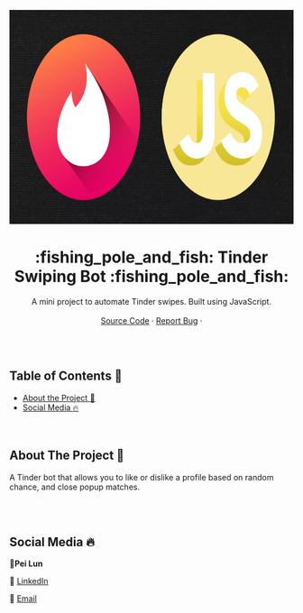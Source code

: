 <!DOCTYPE html>
<html>

   <body>
<p align="center">
      <img src="/images/logos.jpg?raw=true" width = "700"
         height="380">
   </body>
</html>

  <!-- TITLE -->

  <h1 align="center"> :fishing_pole_and_fish: Tinder Swiping Bot :fishing_pole_and_fish:</a></h1>
  <p align="center">
    A mini project to automate Tinder swipes. Built using JavaScript.
    <br />
    <br />
    <a href="https://github.com/peilunnn/TinderSwipingBot/blob/master/tinderBot.js">Source Code</a>
    ·
    <a href="https://github.com/peilunnn/TinderSwipingBot/issues">Report Bug</a>
    ·
  </p>

</p>
<br /><br />


<!-- TABLE OF CONTENTS -->

## Table of Contents :notebook_with_decorative_cover:

* [About the Project :eyes:](#about-the-project)
* [Social Media :fire:](#contact)
<br /><br /><br />

## About The Project :eyes:
A Tinder bot that allows you to like or dislike a profile based on random chance, and close popup matches.

<br /><br />

## Social Media :fire:

🥂**Pei Lun** 

🔗 [LinkedIn](https://www.linkedin.com/in/pei-lun-tan/)

📧 [Email](mailto:PTAN065@e.ntu.edu.sg)
